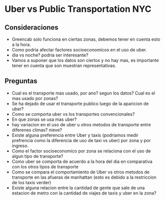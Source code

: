 # Uber vs Public Transportation NYC

## Consideraciones

 * Greencab solo funciona en ciertas zonas, debemos tener en cuenta esto a la hora.
 * Como podria afectar factores socioeconomicos en el uso de uber.
 * dia vs noche? podria ser interesante?
 * Vamos a suponer que los datos son ciertos y no hay mas, es importante tener en cuenta que son muestran representativas.

## Preguntas

 * Cual es el transporte mas usado, por ano? segun los datos?  Cual es el mas usado por zonas?
 * Se ha dejado de usar el transporte publico luego de la aparicion de uber?
 * Como se comporta uber vs los transportes convencionales?
 * En que zonas se usa mas uber?
 * hay variacion en el uso de uber u otros metodos de transporte entre diferenes climas? nieve?
 * Existe alguna preferencia entre Uber y taxis (podriamos medir prefrencia como la diferencia de uso de taxi vs uber) por zona y por ingreso.
 * Como el factor socioeconomico por zona se relaciona con el uso de algun tipo de transporte?
 * Como uber se comporta de acuerdo a la hora del dia en comparativa con los otros tipos de transporte
 * Como se compara el comportamiento de Uber vs otros metodos de transporte en las afueras de manhattan (esto es debido a la restriccion de los taxis verder)
 * Existe alguna relacion entre la cantidad de gente que sale de una estacion de metro con la cantidad de viajes de taxis y uber en la zona?
